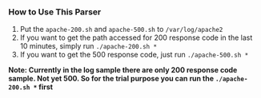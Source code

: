 ### How to Use This Parser
1. Put the `apache-200.sh` and `apache-500.sh` to `/var/log/apache2`
2. If you want to get the path accessed for 200 response code in the last 10 minutes, simply run
   `./apache-200.sh *`
3. If you want to get the 500 response code, just run
   `./apache-500.sh *`  


**Note: Currently in the log sample there are only 200 response code sample. Not yet 500. So for the trial purpose you can run the `./apache-200.sh *` first**